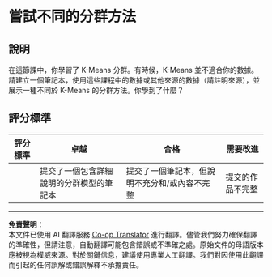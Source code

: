 <!--
CO_OP_TRANSLATOR_METADATA:
{
  "original_hash": "b8e17eff34ad1680eba2a5d3cf9ffc41",
  "translation_date": "2025-08-29T21:07:32+00:00",
  "source_file": "5-Clustering/2-K-Means/assignment.md",
  "language_code": "mo"
}
-->
# 嘗試不同的分群方法

## 說明

在這節課中，你學習了 K-Means 分群。有時候，K-Means 並不適合你的數據。請建立一個筆記本，使用這些課程中的數據或其他來源的數據（請註明來源），並展示一種不同於 K-Means 的分群方法。你學到了什麼？

## 評分標準

| 評分標準 | 卓越                                                         | 合格                                                             | 需要改進                     |
| -------- | ------------------------------------------------------------ | ---------------------------------------------------------------- | ---------------------------- |
|          | 提交了一個包含詳細說明的分群模型的筆記本                     | 提交了一個筆記本，但說明不充分和/或內容不完整                   | 提交的作品不完整             |

---

**免責聲明**：  
本文件已使用 AI 翻譯服務 [Co-op Translator](https://github.com/Azure/co-op-translator) 進行翻譯。儘管我們努力確保翻譯的準確性，但請注意，自動翻譯可能包含錯誤或不準確之處。原始文件的母語版本應被視為權威來源。對於關鍵信息，建議使用專業人工翻譯。我們對因使用此翻譯而引起的任何誤解或錯誤解釋不承擔責任。